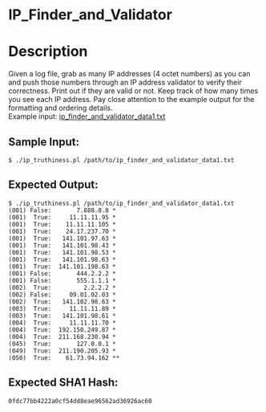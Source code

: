 # IP_Finder_and_Validator

# Description

<p>Given a log file, grab as many IP addresses (4 octet numbers) as you can and push those numbers through an IP address validator to verify their correctness. Print out if they are valid or not. Keep track of how many times you see each IP address. Pay close attention to the example output for the formatting and ordering details.
<br/>
Example input: <a href="/static/downloads/ip_finder_and_validator_data1.txt">ip_finder_and_validator_data1.txt</a>
</p>

## Sample Input:

```
$ ./ip_truthiness.pl /path/to/ip_finder_and_validator_data1.txt

```
## Expected Output:

```
$ ./ip_truthiness.pl /path/to/ip_finder_and_validator_data1.txt
(001) False:       7.888.8.8 *
(001)  True:     11.11.11.95 *
(001)  True:    11.11.11.105 *
(001)  True:    24.17.237.70 *
(001)  True:   141.101.97.63 *
(001)  True:   141.101.98.43 *
(001)  True:   141.101.98.53 *
(001)  True:   141.101.98.63 *
(001)  True:  141.101.198.63 *
(001) False:       444.2.2.2 *
(001) False:       555.1.1.1 *
(002)  True:         2.2.2.2 *
(002) False:     09.01.02.03 *
(002)  True:   141.102.98.63 *
(003)  True:     11.11.11.89 *
(003)  True:   141.101.98.61 *
(004)  True:     11.11.11.70 *
(004)  True:  192.150.249.87 *
(004)  True:  211.168.230.94 *
(045)  True:       127.0.0.1 *
(049)  True:  211.190.205.93 *
(050)  True:    61.73.94.162 **
```
## Expected SHA1 Hash:

```
0fdc77bb4222a0cf54dd8eae96562ad36926ac60
```
